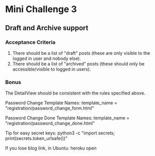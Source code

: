# Mini Challenge 3

## Draft and Archive support

### Acceptance Criteria
1. There should be a list of "draft" posts (these are only visible to the logged in user and nobody else).
2. There should be a list of "archived" posts (these should only be accessible/visible to logged in users).

### Bonus
The DetailView should be consistent with the rules specified above.


Password Change Template Names:
template_name = "registration/password_change_form.html"

Password Change Done Template Names:
template_name = "registration/password_change_done.html"

Tip for easy secret keys:
python3 -c "import secrets; print(secrets.token_urlsafe())"


If you lose blog link, in Ubuntu:
heroku open